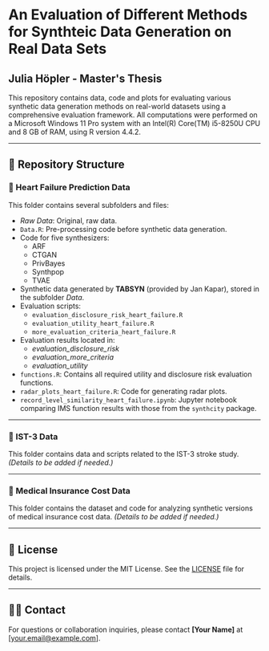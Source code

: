 # An Evaluation of Different Methods for Synthteic Data Generation on Real Data Sets

## Julia Höpler - Master's Thesis

This repository contains data, code and plots for evaluating various synthetic data generation methods on real-world datasets using a comprehensive evaluation framework. All computations were performed on a Microsoft Windows 11 Pro system with an Intel(R) Core(TM) i5-8250U CPU and 8 GB of RAM, using R version 4.4.2.

---

## 📁 Repository Structure

### 📁 Heart Failure Prediction Data

This folder contains several subfolders and files:

- *Raw Data*: Original, raw data.
- `Data.R`: Pre-processing code before synthetic data generation.
- Code for five synthesizers:
  - ARF
  - CTGAN
  - PrivBayes
  - Synthpop
  - TVAE
- Synthetic data generated by **TABSYN** (provided by Jan Kapar), stored in the subfolder *Data*.
- Evaluation scripts:
  - `evaluation_disclosure_risk_heart_failure.R`
  - `evaluation_utility_heart_failure.R`
  - `more_evaluation_criteria_heart_failure.R`
- Evaluation results located in:
  - *evaluation_disclosure_risk*
  - *evaluation_more_criteria*
  - *evaluation_utility*
- `functions.R`: Contains all required utility and disclosure risk evaluation functions.
- `radar_plots_heart_failure.R`: Code for generating radar plots.
- `record_level_similarity_heart_failure.ipynb`: Jupyter notebook comparing IMS function results with those from the `synthcity` package.

---

### 📁 IST-3 Data

This folder contains data and scripts related to the IST-3 stroke study. *(Details to be added if needed.)*

---

### 📁 Medical Insurance Cost Data

This folder contains the dataset and code for analyzing synthetic versions of medical insurance cost data. *(Details to be added if needed.)*

---

## 📄 License

This project is licensed under the MIT License. See the [LICENSE](./LICENSE) file for details.

---

## 🙋‍♀️ Contact

For questions or collaboration inquiries, please contact **[Your Name]** at [your.email@example.com].

